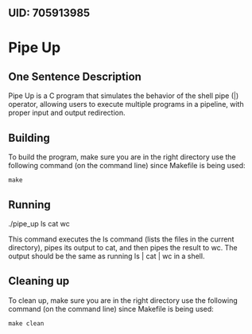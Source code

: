 ## UID: 705913985

# Pipe Up

## One Sentence Description

Pipe Up is a C program that simulates the behavior of the shell pipe (|) operator, allowing users to execute multiple programs in a pipeline, with proper input and output redirection.

## Building

To build the program, make sure you are in the right directory use the following command (on the command line) since Makefile is being used:

    make


## Running

./pipe_up ls cat wc

This command executes the ls command (lists the files in the current directory), pipes its output to cat, and then pipes the result to wc. The output should be the same as running ls | cat | wc in a shell.


## Cleaning up

To clean up, make sure you are in the right directory use the following command (on the command line) since Makefile is being used:

    make clean

